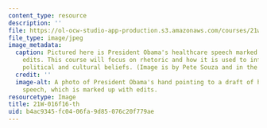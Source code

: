 ```yaml
---
content_type: resource
description: ''
file: https://ol-ocw-studio-app-production.s3.amazonaws.com/courses/21w-016-writing-and-rhetoric-designing-meaning-fall-2016/b4ac9345fc0406fa9d85076c20f779ae_21W-016f16-th.jpg
file_type: image/jpeg
image_metadata:
  caption: Pictured here is President Obama's healthcare speech marked with numerous
    edits. This course will focus on rhetoric and how it is used to inform and shape
    political and cultural beliefs. (Image is by Pete Souza and in the public domain.)
  credit: ''
  image-alt: A photo of President Obama's hand pointing to a draft of his healthcare
    speech, which is marked up with edits.
resourcetype: Image
title: 21W-016f16-th
uid: b4ac9345-fc04-06fa-9d85-076c20f779ae
---
```

